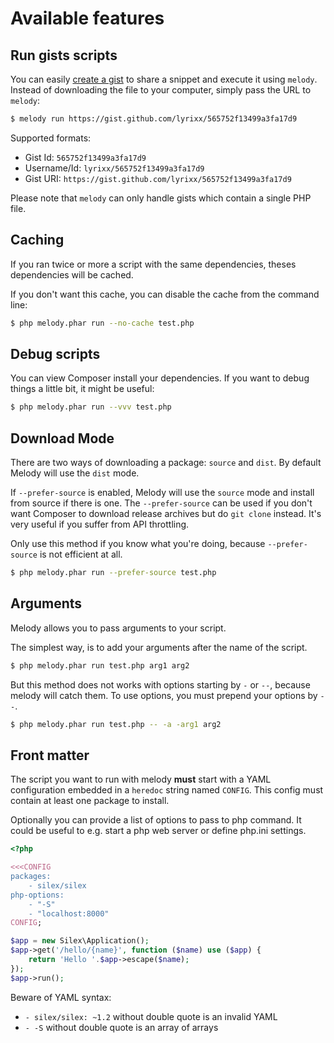 Available features
==================

Run gists scripts
-----------------

You can easily [create a gist](https://gist.github.com) to share a snippet and
execute it using `melody`. Instead of downloading the file to your computer,
simply pass the URL to `melody`:

```bash
$ melody run https://gist.github.com/lyrixx/565752f13499a3fa17d9
```

Supported formats:

* Gist Id: `565752f13499a3fa17d9`
* Username/Id: `lyrixx/565752f13499a3fa17d9`
* Gist URI: `https://gist.github.com/lyrixx/565752f13499a3fa17d9`

Please note that `melody` can only handle gists which contain a single PHP 
file.

Caching
-------

If you ran twice or more a script with the same dependencies, theses
dependencies will be cached.

If you don't want this cache, you can disable the cache from the command line:

```bash
$ php melody.phar run --no-cache test.php
```

Debug scripts
-------------

You can view Composer install your dependencies. If you want to debug things a
little bit, it might be useful:

```bash
$ php melody.phar run --vvv test.php
```

Download Mode
-------------

There are two ways of downloading a package: `source` and `dist`. By default
Melody will use the `dist` mode.

If `--prefer-source` is enabled, Melody will use the `source` mode and install
from source if there is one. The `--prefer-source` can be used if you don't 
want Composer to download release archives but do `git clone` instead. It's 
very useful if you suffer from API throttling.

Only use this method if you know what you're doing, because `--prefer-source` 
is not efficient at all.

```bash
$ php melody.phar run --prefer-source test.php
```

Arguments
---------

Melody allows you to pass arguments to your script.

The simplest way, is to add your arguments after the name of the script.

```bash
$ php melody.phar run test.php arg1 arg2
```

But this method does not works with options starting by `-` or `--`, because
melody will catch them. To use options, you must prepend your options by
` -- `.

```bash
$ php melody.phar run test.php -- -a -arg1 arg2
```

Front matter
------------

The script you want to run with melody **must** start with a YAML configuration
embedded in a `heredoc` string named `CONFIG`. This config must contain at 
least one package to install.

Optionally you can provide a list of options to pass to php command. It could 
be useful to e.g. start a php web server or define php.ini settings.

```php
<?php

<<<CONFIG
packages:
    - silex/silex
php-options:
    - "-S"
    - "localhost:8000"
CONFIG;

$app = new Silex\Application();
$app->get('/hello/{name}', function ($name) use ($app) {
    return 'Hello '.$app->escape($name);
});
$app->run();
```

Beware of YAML syntax:

* `- silex/silex: ~1.2` without double quote is an invalid YAML
* `- -S` without double quote is an array of arrays
